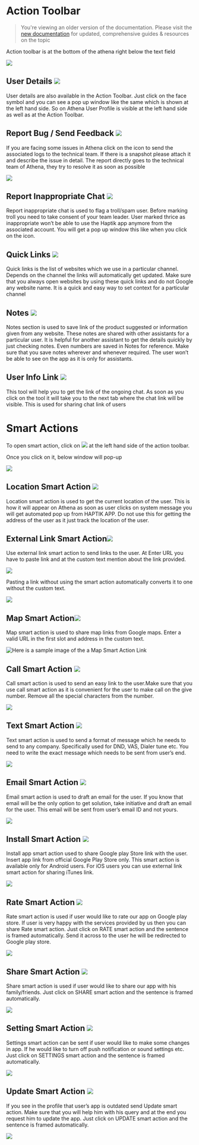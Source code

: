 

# Action Toolbar

> You're viewing an older version of the documentation. Please visit the [new documentation](https://docs.haptik.ai/) for updated, comprehensive guides & resources on the topic

Action toolbar is at the bottom of the athena right below the text field

![](action_toolbar.png)



## User Details ![](user_details.png)

User details are also available in the Action Toolbar. Just click on the face symbol and you can see a pop up window like the same which is shown at the left hand side. So on Athena User Profile is visible at the left hand side as well as at the Action Toolbar.



## Report Bug / Send Feedback ![](report_bug.png)

If you are facing some issues in Athena click on the icon to send the associated logs to the technical team. If there is a snapshot please attach it and describe the issue in detail. The report directly goes to the technical team of Athena, they try to resolve it as soon as possible

![](bug_feedback.png)



## Report Inappropriate Chat ![](report_inappropriate.png)

Report inappropriate chat is used to flag a troll/spam user. Before marking troll you need to take consent of your team leader. User marked thrice as inappropriate won’t be able to use the Haptik app anymore from the associated account. You will get a pop up window this like when you click on the icon.



## Quick Links ![](quick_link.png)  

Quick links is the list of websites which we use in a particular channel. Depends on the channel the links will automatically get updated. Make sure that you always open websites by using these quick links and do not Google any website name. It is a quick and easy way to set context for a particular channel



## Notes ![](notes.png)

Notes section is used to save link of the product suggested or information given from any website. These notes are shared with other assistants for a particular user. It is helpful for another assistant to get the details quickly by just checking notes. Even numbers are saved in Notes for reference. Make sure that you save notes wherever and whenever required.
The user won’t be able to see on the app as it is only for assistants. 



## User Info Link ![](user_info.png)

This tool will help you to get the link of the ongoing chat. As soon as you click on the tool it will take you to the next tab where the chat link will be visible. This is used for sharing chat link of users



# Smart Actions

To open smart action, click on ![](smart_action_button.png) at the left hand side of the action toolbar.



Once you click on it, below window will pop-up

![](smart_action_open.png)

## Location Smart Action ![](location_smart_action.png)

Location smart action is used to get the current location of the user. This is how it will appear on Athena as soon as user clicks on system message you will get automated pop up from HAPTIK APP. Do not use this for getting the address of the user as it just track the location of the user. 



## External Link Smart Action![](external_smart_action.png)

Use external link smart action to send links to the user. At Enter URL you have to paste link and at the custom text mention about the link provided.

![](external_link_action.png)

Pasting a link without using the smart action automatically converts it to one without the custom text.



![](link_action.png)

## Map Smart Action![](map_smart_action.png)

Map smart action is used to share map links from Google maps. Enter a  valid URL in the first slot and address in the custom text. 

![Here is a sample image of the a  Map Smart Action Link](map_action.png)



## Call Smart Action ![](call_smart_action.png)

Call smart action is used to send an easy link to the user.Make sure that you use call smart action as it is convenient for the user to make call on the give number. Remove all the special characters from the number.

![](call_action.png)

## Text Smart Action ![](text_smart_action.png)

Text smart action is used to send a format of message which he needs to send to any company.
Specifically used for DND, VAS, Dialer tune etc. You need to write the exact message which needs to be sent from user’s end.

![](message_action.png)

## Email Smart Action ![](email_smart_action.png)

Email smart action is used to draft an email for the user. If you know that email will be the only option to get solution, take initiative and draft an email for the user. This email will be sent from user’s email ID and not yours.



![](email_action.png)



## Install Smart Action ![](install_smart_action.png)

Install app smart action used to share Google play Store link with the user. Insert app link from official Google Play Store only.  This smart action is available only for Android users. For iOS users you can use external link smart action for sharing iTunes link.

![](install_action.png)

## Rate Smart Action ![](rate_smart_action.png)

Rate smart action is used if user would like to rate our app on Google play store. If user is very happy with the services provided by us then you can share Rate smart action. Just click on RATE smart action and the sentence is framed automatically. Send it across to the user he will be redirected to Google play store.

![](rate_action.png)

## Share Smart Action ![](share_smart_action.png)

Share smart action is used if user would like to share our app with his family/friends. Just click on SHARE smart action and the sentence is framed automatically.

![](share_action.png)

## Setting Smart Action ![](setting_smart_action.png)

Settings smart action can be sent if user would like to make some changes in app. If he would like to turn off push notification or sound settings etc. Just click on SETTINGS smart action and the sentence is framed automatically.

![](setting_action.png)

## Update Smart Action ![](update_smart_action.png)

If you see in the profile that user’s app is outdated send Update smart action. Make sure that you will help him with his query and at the end you request him to update the app. Just click on UPDATE smart action and the sentence is framed automatically.

![](update_action.png)